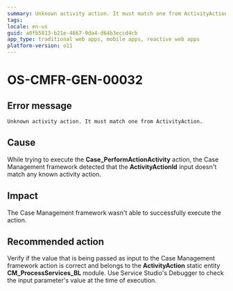 ```yaml
---
summary: Unknown activity action. It must match one from ActivityAction.
tags:
locale: en-us
guid: a0fb5813-b21e-4867-9da4-d64b3eccd4cb
app_type: traditional web apps, mobile apps, reactive web apps
platform-version: o11
---
```


# OS-CMFR-GEN-00032

## Error message

`Unknown activity action. It must match one from ActivityAction.`

## Cause

While trying to execute the **Case_PerformActionActivity** action, the Case Management framework detected that the **ActivityActionId** input doesn't match any known activity action.

## Impact

The Case Management framework wasn't able to successfully execute the action.

## Recommended action

Verify if the value that is being passed as input to the Case Management framework action is correct and belongs to the **ActivityAction** static entity **CM_ProcessServices_BL** module. Use Service Studio's Debugger to check the input parameter's value at the time of execution.
